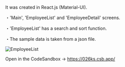 It was created in React.js (Material-UI).

・'Main', 'EmployeeList' and 'EmployeeDetail' screens.

・'EmployeeList' has a search and sort function.

・The sample data is taken from a json file.

![EmployeeList](https://github.com/EharaShogo/react-pages-EmployeeInfo/blob/master/EmployeeList.png)

Open in the CodeSandbox → https://026ks.csb.app/
